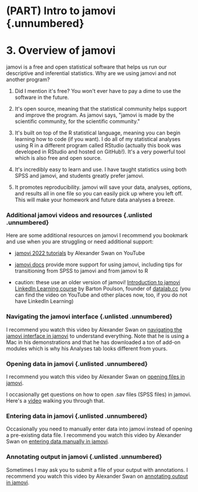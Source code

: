 # (PART) Intro to jamovi {.unnumbered}

# 3. Overview of jamovi

jamovi is a free and open statistical software that helps us run our descriptive and inferential statistics. Why are we using jamovi and not another program?

1.  Did I mention it's free? You won't ever have to pay a dime to use the software in the future.

2.  It's open source, meaning that the statistical community helps support and improve the program. As jamovi says, "jamovi is made by the scientific community, for the scientific community."

3.  It's built on top of the R statistical language, meaning you can begin learning how to code (if you want). I do all of my statistical analyses using R in a different program called RStudio (actually this book was developed in RStudio and hosted on GitHub!). It's a very powerful tool which is also free and open source.

4.  It's incredibly easy to learn and use. I have taught statistics using both SPSS and jamovi, and students greatly prefer jamovi.

5.  It promotes reproducibility. jamovi will save your data, analyses, options, and results all in one file so you can easily pick up where you left off. This will make your homework and future data analyses a breeze.

### Additional jamovi videos and resources {.unlisted .unnumbered}

Here are some additional resources on jamovi I recommend you bookmark and use when you are struggling or need additional support:

-   [jamovi 2022 tutorials](https://www.youtube.com/playlist?list=PLvYqRUmlLZUMJ0EUxuTAA1f407wmBQ1QX) by Alexander Swan on YouTube

-   [jamovi docs](https://docs.jamovi.org/) provide more support for using jamovi, including tips for transitioning from SPSS to jamovi and from jamovi to R

-   caution: these use an older version of jamovi! [Introduction to jamovi LinkedIn Learning course](https://www.linkedin.com/learning/introduction-to-jamovi/) by Barton Poulson, founder of [datalab.cc](https://datalab.cc/jamovi/) (you can find the video on YouTube and other places now, too, if you do not have LinkedIn Learning)

### Navigating the jamovi interface {.unlisted .unnumbered}

I recommend you watch this video by Alexander Swan on [navigating the jamovi interface in jamovi](https://youtu.be/t0tQcs-E5Z4) to understand everything. Note that he is using a Mac in his demonstrations and that he has downloaded a ton of add-on modules which is why his Analyses tab looks different from yours.

### Opening data in jamovi {.unlisted .unnumbered}

I recommend you watch this video by Alexander Swan on [opening files in jamovi](https://youtu.be/nB85VyskK08).

I occasionally get questions on how to open .sav files (SPSS files) in jamovi. Here's a [video](https://www.youtube.com/watch?v=e-09OfLVs2U) walking you through that.



### Entering data in jamovi {.unlisted .unnumbered}

Occasionally you need to manually enter data into jamovi instead of opening a pre-existing data file. I recommend you watch this video by Alexander Swan on [entering data manually in jamovi](https://youtu.be/g3a2hGwNZ7o).

### Annotating output in jamovi {.unlisted .unnumbered}

Sometimes I may ask you to submit a file of your output with annotations. I recommend you watch this video by Alexander Swan on [annotating output in jamovi](https://youtu.be/I6SZtH__ICA).
